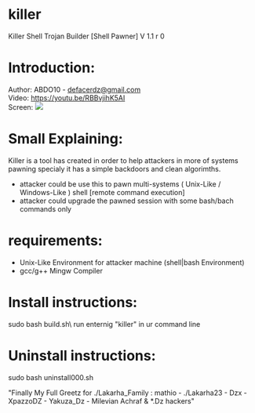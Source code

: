 # killer
Killer Shell Trojan Builder [Shell Pawner] V 1.1 r 0
# Introduction:
Author: ABDO10 - defacerdz@gmail.com\
Video: https://youtu.be/RBBvjihK5AI \
Screen:
<img src="https://i.imgur.com/vN2IyLs.png">
# Small Explaining:
Killer is a tool has created in order to help attackers in more of systems pawning specialy it has a simple backdoors 
and clean algorimths. 
* attacker could be use this to pawn multi-systems ( Unix-Like / Windows-Like ) shell [remote command execution]
* attacker could upgrade the pawned session with some bash/bach commands only  
# requirements:
* Unix-Like Environment for attacker machine (shell|bash Environment)
* gcc/g++ Mingw Compiler 

# Install instructions:
sudo bash build.sh\ 
run enternig "killer" in ur command line 
# Uninstall instructions:
sudo bash uninstall000.sh

"Finally My Full Greetz for ./Lakarha_Family : mathio -  ./Lakarha23 - Dzx - XpazzoDZ - Yakuza_Dz - Milevian Achraf & *.Dz hackers" 
